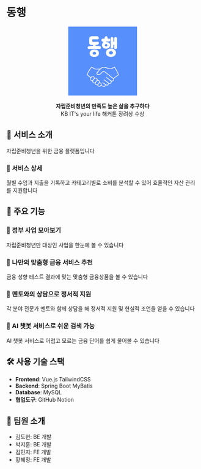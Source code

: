 # 동행

<p align="center">
  <img src="./src/assets/images/logo/icon.png" alt="logo" width="180"/>
</p>

<p align="center">
  <strong>자립준비청년의 만족도 높은 삶을 추구하다</strong><br/>
  KB IT's your life 해커톤 장려상 수상
</p>

## 📌 서비스 소개
자립준비청년을 위한 금융 플랫폼입니다  

### 📖 서비스 상세
월별 수입과 지출을 기록하고 카테고리별로 소비를 분석할 수 있어 효율적인 자산 관리를 지원합니다  

## 📌 주요 기능

### 📝 정부 사업 모아보기
자립준비청년만 대상인 사업을 한눈에 볼 수 있습니다  

### 📝 나만의 맞춤형 금융 서비스 추천
금융 성향 테스트 결과에 맞는 맞춤형 금융상품을 볼 수 있습니다  

### 📝 멘토와의 상담으로 정서적 지원
각 분야 전문가 멘토와 함께 상담을 해 정서적 지원 및 현실적 조언을 얻을 수 있습니다  

### 📝 AI 챗봇 서비스로 쉬운 검색 가능
AI 챗봇 서비스로 어렵고 모르는 금융 단어를 쉽게 물어볼 수 있습니다  

## 🛠️ 사용 기술 스택
- **Frontend**: Vue.js TailwindCSS  
- **Backend**: Spring Boot MyBatis  
- **Database**: MySQL  
- **협업도구**: GitHub Notion  

## 👥 팀원 소개
- 김도현: BE 개발  
- 박지훈: BE 개발  
- 김민지: FE 개발  
- 황혜정: FE 개발  
